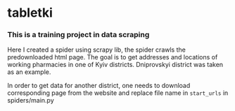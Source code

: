 # tabletki
### This is a training project in data scraping

Here I created a spider using scrapy lib, the spider crawls the predownloaded html page. The goal is to get addresses and locations of working pharmacies in one of Kyiv districts. Dniprovskyi district was taken as an example.

In order to get data for another district, one needs to download corresponding page from the website and replace file name in `start_urls` in spiders/main.py
